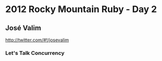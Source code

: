# 2012 Rocky Mountain Ruby - Day 2

## José Valim

<http://twitter.com/#!/josevalim>

### Let's Talk Concurrency


